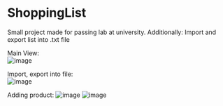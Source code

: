 # ShoppingList
Small project made for passing lab at university.
Additionally: Import and export list into .txt file

Main View:</br>
![image](https://user-images.githubusercontent.com/30196964/119134759-d5f05180-ba3d-11eb-8dd2-bb4acb33b2c5.png)

Import, export into file:</br>
![image](https://user-images.githubusercontent.com/30196964/119135044-354e6180-ba3e-11eb-8b4f-2387b7b3d673.png)

Adding product:
![image](https://user-images.githubusercontent.com/30196964/119135314-88c0af80-ba3e-11eb-94f3-a1a012a73bcb.png)
![image](https://user-images.githubusercontent.com/30196964/119135366-970ecb80-ba3e-11eb-83f0-6d876b05ca66.png)
